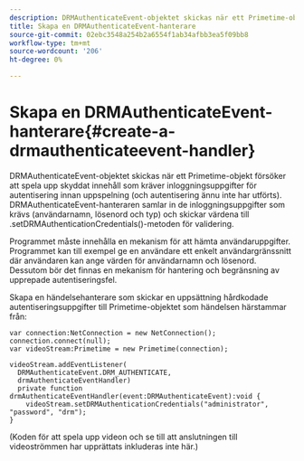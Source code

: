 ```yaml
---
description: DRMAuthenticateEvent-objektet skickas när ett Primetime-objekt försöker att spela upp skyddat innehåll som kräver inloggningsuppgifter för autentisering innan uppspelning (och autentisering ännu inte har utförts). DRMAuthenticateEvent-hanteraren samlar in de inloggningsuppgifter som krävs (användarnamn, lösenord och typ) och skickar värdena till .setDRMAuthenticationCredentials()-metoden för validering.
title: Skapa en DRMAuthenticateEvent-hanterare
source-git-commit: 02ebc3548a254b2a6554f1ab34afbb3ea5f09bb8
workflow-type: tm+mt
source-wordcount: '206'
ht-degree: 0%

---
```


# Skapa en DRMAuthenticateEvent-hanterare{#create-a-drmauthenticateevent-handler}

DRMAuthenticateEvent-objektet skickas när ett Primetime-objekt försöker att spela upp skyddat innehåll som kräver inloggningsuppgifter för autentisering innan uppspelning (och autentisering ännu inte har utförts). DRMAuthenticateEvent-hanteraren samlar in de inloggningsuppgifter som krävs (användarnamn, lösenord och typ) och skickar värdena till .setDRMAuthenticationCredentials()-metoden för validering.

Programmet måste innehålla en mekanism för att hämta användaruppgifter. Programmet kan till exempel ge en användare ett enkelt användargränssnitt där användaren kan ange värden för användarnamn och lösenord. Dessutom bör det finnas en mekanism för hantering och begränsning av upprepade autentiseringsfel.

Skapa en händelsehanterare som skickar en uppsättning hårdkodade autentiseringsuppgifter till Primetime-objektet som händelsen härstammar från:

```
var connection:NetConnection = new NetConnection();  
connection.connect(null);  
var videoStream:Primetime = new Primetime(connection);  
 
videoStream.addEventListener( 
  DRMAuthenticateEvent.DRM_AUTHENTICATE,  
  drmAuthenticateEventHandler)  
  private function drmAuthenticateEventHandler(event:DRMAuthenticateEvent):void {  
    videoStream.setDRMAuthenticationCredentials("administrator", "password", "drm");  
} 
```

(Koden för att spela upp videon och se till att anslutningen till videoströmmen har upprättats inkluderas inte här.)
